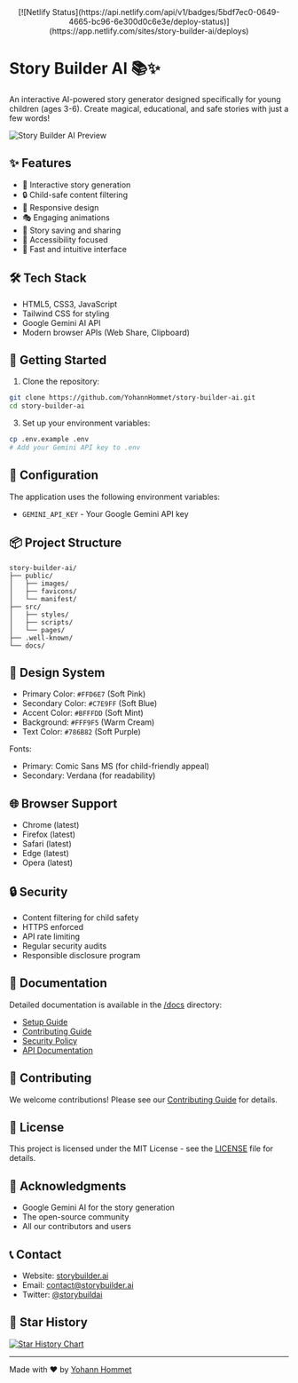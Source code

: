 <div align="center">
[![Netlify Status](https://api.netlify.com/api/v1/badges/5bdf7ec0-0649-4665-bc96-6e300d0c6e3e/deploy-status)](https://app.netlify.com/sites/story-builder-ai/deploys)
</div>

# Story Builder AI 📚✨

An interactive AI-powered story generator designed specifically for young children (ages 3-6). Create magical, educational, and safe stories with just a few words!

![Story Builder AI Preview](./public/images/preview.png)

## ✨ Features

- 🎨 Interactive story generation
- 🔒 Child-safe content filtering
- 📱 Responsive design
- 🎭 Engaging animations
- 💾 Story saving and sharing
- 🌈 Accessibility focused
- 🚀 Fast and intuitive interface

## 🛠 Tech Stack

- HTML5, CSS3, JavaScript
- Tailwind CSS for styling
- Google Gemini AI API
- Modern browser APIs (Web Share, Clipboard)

## 🚀 Getting Started

1. Clone the repository:
```bash
git clone https://github.com/YohannHommet/story-builder-ai.git
cd story-builder-ai
```

3. Set up your environment variables:
```bash
cp .env.example .env
# Add your Gemini API key to .env
```

## 🔧 Configuration

The application uses the following environment variables:

- `GEMINI_API_KEY` - Your Google Gemini API key

## 📦 Project Structure

```
story-builder-ai/
├── public/
│   ├── images/
│   ├── favicons/
│   └── manifest/
├── src/
│   ├── styles/
│   ├── scripts/
│   └── pages/
├── .well-known/
└── docs/
```

## 🎨 Design System

- Primary Color: `#FFD6E7` (Soft Pink)
- Secondary Color: `#C7E9FF` (Soft Blue)
- Accent Color: `#BFFFDD` (Soft Mint)
- Background: `#FFF9F5` (Warm Cream)
- Text Color: `#786B82` (Soft Purple)

Fonts:
- Primary: Comic Sans MS (for child-friendly appeal)
- Secondary: Verdana (for readability)

## 🌐 Browser Support

- Chrome (latest)
- Firefox (latest)
- Safari (latest)
- Edge (latest)
- Opera (latest)

## 🔒 Security

- Content filtering for child safety
- HTTPS enforced
- API rate limiting
- Regular security audits
- Responsible disclosure program

## 📄 Documentation

Detailed documentation is available in the [/docs](./docs) directory:
- [Setup Guide](./docs/setup.md)
- [Contributing Guide](./docs/contributing.md)
- [Security Policy](./docs/security.md)
- [API Documentation](./docs/api.md)

## 🤝 Contributing

We welcome contributions! Please see our [Contributing Guide](./docs/contributing.md) for details.

## 📝 License

This project is licensed under the MIT License - see the [LICENSE](LICENSE) file for details.

## 🙏 Acknowledgments

- Google Gemini AI for the story generation
- The open-source community
- All our contributors and users

## 📞 Contact

- Website: [storybuilder.ai](https://storybuilder.ai)
- Email: contact@storybuilder.ai
- Twitter: [@storybuildai](https://twitter.com/storybuildai)

## 🌟 Star History

[![Star History Chart](https://api.star-history.com/svg?repos=YohannHommet/story-builder-ai&type=Date)](https://star-history.com/#YohannHommet/story-builder-ai&Date)

---

Made with ❤️ by [Yohann Hommet](https://github.com/YohannHommet) 